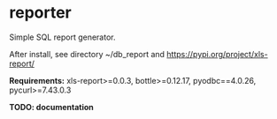 # reporter
Simple SQL report generator.  
  
After install, see directory ~/db_report and https://pypi.org/project/xls-report/
    
**Requirements:** xls-report>=0.0.3, bottle>=0.12.17, pyodbc==4.0.26, pycurl>=7.43.0.3  
    
**TODO: documentation**
